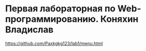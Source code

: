 # Первая лабораторная по Web-программированию. Коняхин Владислав
https://github.com/Paxkgkg123/lab1/menu.html

